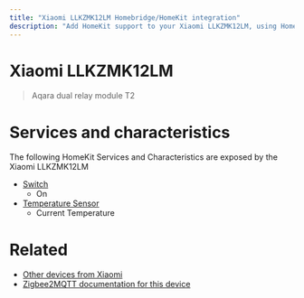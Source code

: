 ```yaml
---
title: "Xiaomi LLKZMK12LM Homebridge/HomeKit integration"
description: "Add HomeKit support to your Xiaomi LLKZMK12LM, using Homebridge, Zigbee2MQTT and homebridge-z2m."
---
```

<!---
This file has been GENERATED using src/docgen/docgen.ts
DO NOT EDIT THIS FILE MANUALLY!
-->
# Xiaomi LLKZMK12LM
> Aqara dual relay module T2


# Services and characteristics
The following HomeKit Services and Characteristics are exposed by
the Xiaomi LLKZMK12LM

* [Switch](../../switch.md)
  * On
* [Temperature Sensor](../../sensors.md)
  * Current Temperature


# Related
* [Other devices from Xiaomi](../index.md#xiaomi)
* [Zigbee2MQTT documentation for this device](https://www.zigbee2mqtt.io/devices/LLKZMK12LM.html)
